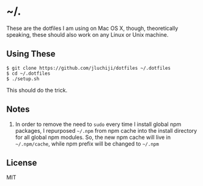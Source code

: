 # ~/.
These are the dotfiles I am using on Mac OS X, though, theoretically speaking,
these should also work on any Linux or Unix machine.

## Using These
```
$ git clone https://github.com/jluchiji/dotfiles ~/.dotfiles
$ cd ~/.dotfiles
$ ./setup.sh
```
This should do the trick.

## Notes
1. In order to remove the need to `sudo` every time I install global npm
packages, I repurposed `~/.npm` from npm cache into the install directory for
all global npm modules. So, the new npm cache will live in `~/.npm/cache`, while
npm prefix will be changed to `~/.npm`

## License

MIT
